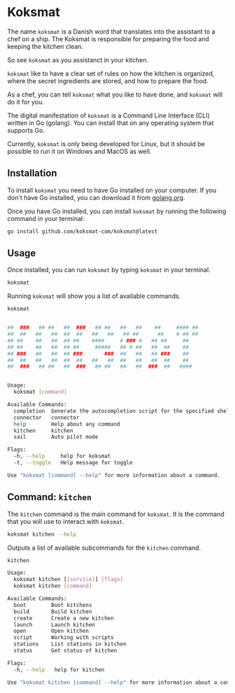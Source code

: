 # Koksmat

The name `koksmat` is a Danish word that translates into the assistant to a chef on a ship. The Koksmat is responsible for preparing the food and keeping the kitchen clean. 

So see `koksmat` as you assistanct in your kitchen. 

`koksmat` like to have a clear set of rules on how the kitchen is organized, where the secret ingredients are stored, and how to prepare the food.

As a chef, you can tell `koksmat` what you like to have done, and `koksmat` will do it for you.

The digital manifestation of `koksmat` is a Command Line Interface (CLI) written in Go (golang). You can install that on any operating system that supports Go.

Currently, `koksmat` is only being developed for Linux, but it should be possible to run it on Windows and MacOS as well.

## Installation

To install `koksmat` you need to have Go installed on your computer. If you don't have Go installed, you can download it from [golang.org](https://golang.org/dl/).

Once you have Go installed, you can install `koksmat` by running the following command in your terminal:

```bash
go install github.com/koksmat-com/koksmat@latest
```

## Usage

Once installed, you can run `koksmat` by typing `koksmat` in your terminal.

```bash
koksmat
```

Running `koksmat` will show you a list of available commands.

```bash
koksmat


##  ###   ## ##   ##  ###   ## ##   ##   ##    ##     #### ##  
##  ##   ##   ##  ##  ##   ##   ##   ## ##      ##    # ## ##  
## ##    ##   ##  ## ##    ####     # ### #   ## ##     ##     
## ##    ##   ##  ## ##     #####   ## # ##   ##  ##    ##     
## ###   ##   ##  ## ###       ###  ##   ##   ## ###    ##     
##  ##   ##   ##  ##  ##   ##   ##  ##   ##   ##  ##    ##     
##  ###   ## ##   ##  ###   ## ##   ##   ##  ###  ##   ####    


Usage:
  koksmat [command]

Available Commands:
  completion  Generate the autocompletion script for the specified shell
  connector   connector  
  help        Help about any command
  kitchen     kitchen  
  sail        Auto pilot mode

Flags:
  -h, --help     help for koksmat
  -t, --toggle   Help message for toggle

Use "koksmat [command] --help" for more information about a command.
```

## Command: `kitchen`

The `kitchen` command is the main command for `koksmat`. It is the command that you will use to interact with `koksmat`.

```bash
koksmat kitchen --help
```

Outputs a list of available subcommands for the `kitchen` command.

```bash
kitchen

Usage:
  koksmat kitchen [[service]] [flags]
  koksmat kitchen [command]

Available Commands:
  boot        Boot kitchens
  build       Build kitchen
  create      Create a new kitchen 
  launch      Launch kitchen
  open        Open kitchen
  script      Working with scripts
  stations    List stations in kitchen
  status      Get status of kitchen

Flags:
  -h, --help   help for kitchen

Use "koksmat kitchen [command] --help" for more information about a command.
```
